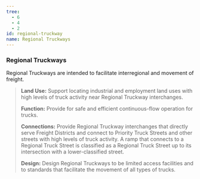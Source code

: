 ```yaml
---
tree:
  - 6
  - 4
  - 2
id: regional-truckway
name: Regional Truckways
---
```

### Regional Truckways

Regional Truckways are intended to facilitate interregional and movement of freight.

> **Land Use:** Support locating industrial and employment land uses with high levels of truck activity near Regional Truckway interchanges.
>
> **Function:** Provide for safe and efficient continuous-flow operation for trucks.
>
> **Connections:** Provide Regional Truckway interchanges that directly serve Freight Districts and connect to Priority Truck Streets and other streets with high levels of truck activity. A ramp that connects to a Regional Truck Street is classified as a Regional Truck Street up to its intersection with a lower-classified street.
>
> **Design:** Design Regional Truckways to be limited access facilities and to standards that facilitate the movement of all types of trucks.
